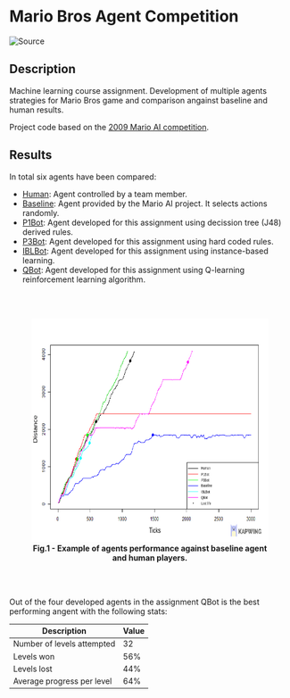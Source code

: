 # Mario Bros Agent Competition #

![[Source](https://www.youtube.com/watch?v=Xj7-QA-aCus)](./imgs/mario.gif)

## Description ##

Machine learning course assignment. Development of multiple agents strategies for Mario Bros game and comparison angainst baseline and human results.

Project code based on the [2009 Mario AI competition](https://ieeexplore.ieee.org/document/5586133).

## Results ##

In total six agents have been compared:
* [Human](project/src/ch/idsia/agents/controllers/P3HumanAgent.java): Agent controlled by a team member.
* [Baseline](project/src/ch/idsia/agents/controllers/BaselineAgent.java): Agent provided by the Mario AI project. It selects actions randomly.
* [P1Bot](project/src/ch/idsia/agents/controllers/P1BotAgent.java): Agent developed for this assignment using decission tree (J48) derived rules.
* [P3Bot](project/src/ch/idsia/agents/controllers/P3BotAgent.java): Agent developed for this assignment using hard coded rules.
* [IBLBot](project/src/ch/idsia/agents/controllers/IBLBotAgent.java): Agent developed for this assignment using instance-based learning.
* [QBot](project/src/ch/idsia/agents/controllers/QBot.java): Agent developed for this assignment using Q-learning reinforcement learning algorithm.

<br><br>

<figure>
<img src="./imgs/chart_3.jpeg" alt="Example of agents performance against baseline agent and human players." width="571" height="400">
<figcaption align = "center"><b>Fig.1 - Example of agents performance against baseline agent and human players.</b></figcaption>
</figure>

<br><br>

Out of the four developed agents in the assignment QBot is the best performing angent with the following stats:

Description  | Value
------------- | -------------
Number of levels attempted | 32
Levels won | 56%
Levels lost | 44%
Average progress per level | 64%
